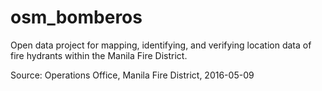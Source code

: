 # osm_bomberos
Open data project for mapping, identifying, and verifying location data of fire hydrants within the Manila Fire District.


Source: Operations Office, Manila Fire District, 2016-05-09
